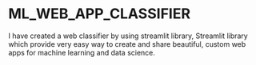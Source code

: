 # ML_WEB_APP_CLASSIFIER
I have created a web classifier by using streamlit library, Streamlit library which provide very easy way to create and share beautiful, custom web apps for machine learning and data science.
